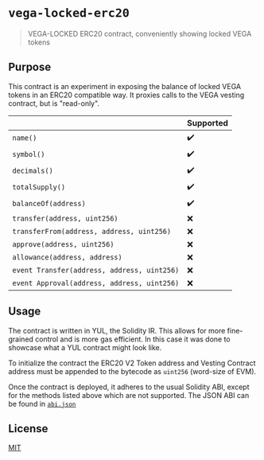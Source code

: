 # `vega-locked-erc20`

> VEGA-LOCKED ERC20 contract, conveniently showing locked VEGA tokens

## Purpose

This contract is an experiment in exposing the balance of locked VEGA tokens
in an ERC20 compatible way. It proxies calls to the VEGA vesting contract, but is
"read-only".

|                                             | Supported |
|:--------------------------------------------|:----------|
| `name()`                                    |     ✔️    |
| `symbol()`                                  |     ✔️    |
| `decimals()`                                |     ✔️    |
| `totalSupply()`                             |     ✔️    |
| `balanceOf(address)`                        |     ✔️    |
| `transfer(address, uint256)`                |     ❌    |
| `transferFrom(address, address, uint256)`   |     ❌    |
| `approve(address, uint256)`                 |     ❌    |
| `allowance(address, address)`               |     ❌    |
| `event Transfer(address, address, uint256)` |     ❌    |
| `event Approval(address, address, uint256)` |     ❌    |

## Usage

The contract is written in YUL, the Solidity IR. This allows for more
fine-grained control and is more gas efficient. In this case it was done to
showcase what a YUL contract might look like.

To initialize the contract the ERC20 V2 Token address and Vesting Contract
address must be appended to the bytecode as `uint256` (word-size of EVM).

Once the contract is deployed, it adheres to the usual Solidity ABI, except
for the methods listed above which are not supported. The JSON ABI can be found
in [`abi.json`](abi.json)

## License

[MIT](LICENSE)
